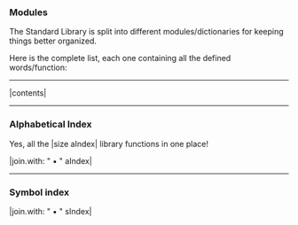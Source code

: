 ### Modules

The Standard Library is split into different modules/dictionaries for keeping things better organized.  

Here is the complete list, each one containing all the defined words/function:

---

|contents|

---

### Alphabetical Index

Yes, all the |size aIndex| library functions in one place!

<p align="justify">
|join.with: " ▪︎ " aIndex|
</p>

---

### Symbol index

<p align="justify">
|join.with: " ▪︎ " sIndex|
</p>